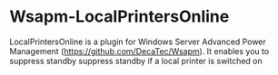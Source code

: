 # Wsapm-LocalPrintersOnline
LocalPrintersOnline is a plugin for Windows Server Advanced Power Management (https://github.com/DecaTec/Wsapm). It enables you to suppress standby suppress standby if a local printer is switched on
